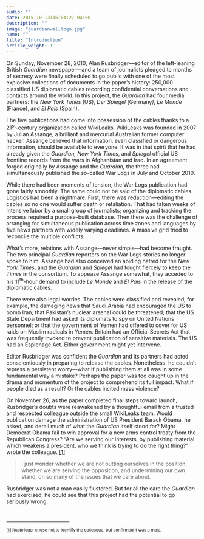 ```yaml
---
audio: ""
date: 2015-10-13T16:04:27-04:00
description: ""
image: "guardianwalllogo.jpg"
name: ""
title: "Introduction"
article_weight: 1
---
```


On Sunday, November 28, 2010, Alan Rusbridger&mdash;editor of the left-leaning British 
<em>Guardian</em> newspaper&mdash;and a team of journalists pledged to months of secrecy 
were finally scheduled to go public with one of the most explosive collections of documents 
in the paper&rsquo;s history: 250,000 classified US diplomatic cables recording confidential 
conversations and contacts around the world. In this project, the <em>Guardian</em> had four 
media partners: the <em>New York Times </em>(US),&nbsp;<em>Der</em> <em>Spiegel (</em>Germany<em>)</em>, 
<em>Le Monde </em>(France), and <em>El Pa&iacute;s </em>(Spain).


The five publications had come into possession of the cables thanks to a 
21<sup>st</sup>-century organization called WikiLeaks. WikiLeaks was founded in 
2007 by Julian Assange, a brilliant and mercurial Australian former computer hacker. 
Assange believed that information, even classified or dangerous information, should be 
available to everyone. It was in that spirit that he had already given the 
<em>Guardian, New York Times</em>, and&nbsp;<em>Spiegel</em>&nbsp;official US 
frontline records from the wars in Afghanistan and Iraq. In an agreement forged 
originally by Assange and the <em>Guardian</em>, the three had simultaneously published 
the so-called War Logs in July and October 2010.


While there had been moments of tension, the War Logs publication had gone fairly smoothly. 
The same could not be said of the diplomatic cables. Logistics had been a nightmare. First, 
there was redaction&mdash;editing the cables so no one would suffer death or retaliation. 
That had taken weeks of intensive labor by a small group of journalists; organizing and tracking 
the process required a purpose-built database. Then there was the challenge of arranging for 
simultaneous publication across time zones and languages by five news partners with widely varying 
deadlines. A massive grid tried to reconcile the multiple conflicts.


What&rsquo;s more, relations with Assange&mdash;never simple&mdash;had become fraught. 
The two principal <em>Guardian</em> reporters on the War Logs stories no longer spoke to him. 
Assange had also conceived an abiding hatred for the <em>New York Times</em>, and the 
<em>Guardian</em> and <em>Spiegel</em> had fought fiercely to keep the <em>Times</em> in 
the consortium. To appease Assange somewhat, they acceded to his 11<sup>th</sup>-hour 
demand to include <em>Le Monde</em> and <em>El Pa&iacute;s</em> in the release of the 
diplomatic cables.


There were also legal worries. The cables were classified and revealed, for example, 
the damaging news that Saudi Arabia had encouraged the US to bomb Iran; that 
Pakistan&rsquo;s nuclear arsenal could be threatened; that the US State Department 
had asked its diplomats to spy on United Nations personnel; or that the government of 
Yemen had offered to cover for US raids on Muslim radicals in Yemen. Britain had an 
Official Secrets Act that was frequently invoked to prevent publication of sensitive 
materials. The US had an Espionage Act. Either government might yet intervene.


Editor Rusbridger was confident the <em>Guardian</em> and its partners had acted conscientiously
in preparing to release the cables. Nonetheless, he couldn&rsquo;t repress a persistent 
worry&mdash;what if publishing them at all was in some fundamental way a mistake? Perhaps 
the paper was too caught up in the drama and momentum of the project to comprehend its full impact. 
What if people died as a result? Or the cables incited mass violence?


On November 26, as the paper completed final steps toward launch, Rusbridger&rsquo;s 
doubts were reawakened by a thoughtful email from a trusted and respected colleague 
outside the small WikiLeaks team. Would publication damage the administration of US 
President Barack Obama, he asked, and derail much of what the <em>Guardian</em> itself 
stood for? Might Democrat Obama fail to win approval for a new arms control treaty from 
the Republican Congress? &ldquo;Are we serving our interests, by publishing material 
which weakens a president, who we think is trying to do the right thing?&rdquo; wrote 
the colleague.
<a href="#_ftn1" name="_ftnref1" title="">[1]</a>


>I just wonder whether we are not putting ourselves in the position, whether we are 
>serving the opposition, and undermining our own stand, on so many of the issues that we care about.



Rusbridger was not a man easily flustered. But for all the care the <em>Guardian</em> had exercised, 
he could see that this project had the potential to go seriously wrong.


<div>
	<br clear="all" />
	<hr align="left" size="1" width="33%" />
	<div id="ftn1">
		<p>
			<span style="font-size: 11px;">
			<a href="#_ftnref1" name="_ftn1" title="">[1]</a> 
			Rusbridger chose not to identify the colleague, but confirmed it was a male.
			</span>
		</p>
	</div>
</div>

